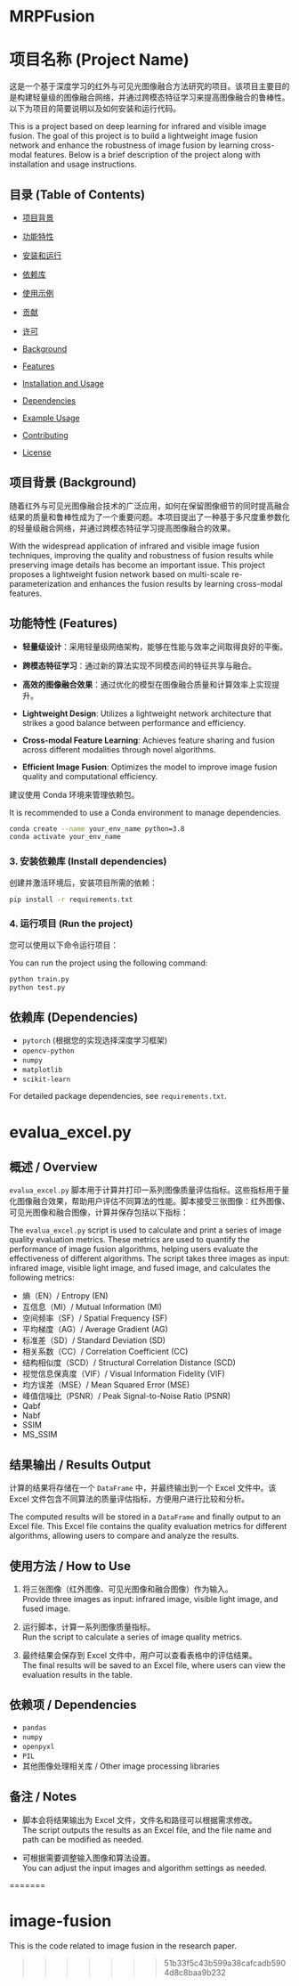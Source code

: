 # MRPFusion



# 项目名称 (Project Name)

这是一个基于深度学习的红外与可见光图像融合方法研究的项目。该项目主要目的是构建轻量级的图像融合网络，并通过跨模态特征学习来提高图像融合的鲁棒性。以下为项目的简要说明以及如何安装和运行代码。

This is a project based on deep learning for infrared and visible image fusion. The goal of this project is to build a lightweight image fusion network and enhance the robustness of image fusion by learning cross-modal features. Below is a brief description of the project along with installation and usage instructions.

## 目录 (Table of Contents)

- [项目背景](#项目背景)
- [功能特性](#功能特性)
- [安装和运行](#安装和运行)
- [依赖库](#依赖库)
- [使用示例](#使用示例)
- [贡献](#贡献)
- [许可](#许可)

- [Background](#background)
- [Features](#features)
- [Installation and Usage](#installation-and-usage)
- [Dependencies](#dependencies)
- [Example Usage](#example-usage)
- [Contributing](#contributing)
- [License](#license)

## 项目背景 (Background)

随着红外与可见光图像融合技术的广泛应用，如何在保留图像细节的同时提高融合结果的质量和鲁棒性成为了一个重要问题。本项目提出了一种基于多尺度重参数化的轻量级融合网络，并通过跨模态特征学习提高图像融合的效果。

With the widespread application of infrared and visible image fusion techniques, improving the quality and robustness of fusion results while preserving image details has become an important issue. This project proposes a lightweight fusion network based on multi-scale re-parameterization and enhances the fusion results by learning cross-modal features.

## 功能特性 (Features)

- **轻量级设计**：采用轻量级网络架构，能够在性能与效率之间取得良好的平衡。
- **跨模态特征学习**：通过新的算法实现不同模态间的特征共享与融合。
- **高效的图像融合效果**：通过优化的模型在图像融合质量和计算效率上实现提升。

- **Lightweight Design**: Utilizes a lightweight network architecture that strikes a good balance between performance and efficiency.
- **Cross-modal Feature Learning**: Achieves feature sharing and fusion across different modalities through novel algorithms.
- **Efficient Image Fusion**: Optimizes the model to improve image fusion quality and computational efficiency.


建议使用 Conda 环境来管理依赖包。

It is recommended to use a Conda environment to manage dependencies.

```bash
conda create --name your_env_name python=3.8
conda activate your_env_name
```

### 3. 安装依赖库 (Install dependencies)

创建并激活环境后，安装项目所需的依赖：

```bash
pip install -r requirements.txt
```

### 4. 运行项目 (Run the project)

您可以使用以下命令运行项目：

You can run the project using the following command:

```bash
python train.py
python test.py
```

## 依赖库 (Dependencies)

- `pytorch` (根据您的实现选择深度学习框架)
- `opencv-python`
- `numpy`
- `matplotlib`
- `scikit-learn`

For detailed package dependencies, see `requirements.txt`.

# evalua_excel.py

## 概述 / Overview

`evalua_excel.py` 脚本用于计算并打印一系列图像质量评估指标。这些指标用于量化图像融合效果，帮助用户评估不同算法的性能。脚本接受三张图像：红外图像、可见光图像和融合图像，计算并保存包括以下指标：

The `evalua_excel.py` script is used to calculate and print a series of image quality evaluation metrics. These metrics are used to quantify the performance of image fusion algorithms, helping users evaluate the effectiveness of different algorithms. The script takes three images as input: infrared image, visible light image, and fused image, and calculates the following metrics:

- 熵（EN）/ Entropy (EN)
- 互信息（MI）/ Mutual Information (MI)
- 空间频率（SF）/ Spatial Frequency (SF)
- 平均梯度（AG）/ Average Gradient (AG)
- 标准差（SD）/ Standard Deviation (SD)
- 相关系数（CC）/ Correlation Coefficient (CC)
- 结构相似度（SCD）/ Structural Correlation Distance (SCD)
- 视觉信息保真度（VIF）/ Visual Information Fidelity (VIF)
- 均方误差（MSE）/ Mean Squared Error (MSE)
- 峰值信噪比（PSNR）/ Peak Signal-to-Noise Ratio (PSNR)
- Qabf
- Nabf
- SSIM
- MS_SSIM

## 结果输出 / Results Output

计算的结果将存储在一个 `DataFrame` 中，并最终输出到一个 Excel 文件中。该 Excel 文件包含不同算法的质量评估指标，方便用户进行比较和分析。

The computed results will be stored in a `DataFrame` and finally output to an Excel file. This Excel file contains the quality evaluation metrics for different algorithms, allowing users to compare and analyze the results.

## 使用方法 / How to Use

1. 将三张图像（红外图像、可见光图像和融合图像）作为输入。  
   Provide three images as input: infrared image, visible light image, and fused image.
   
2. 运行脚本，计算一系列图像质量指标。  
   Run the script to calculate a series of image quality metrics.
   
3. 最终结果会保存到 Excel 文件中，用户可以查看表格中的评估结果。  
   The final results will be saved to an Excel file, where users can view the evaluation results in the table.

## 依赖项 / Dependencies

- `pandas`
- `numpy`
- `openpyxl`
- `PIL`
- 其他图像处理相关库 / Other image processing libraries

## 备注 / Notes

- 脚本会将结果输出为 Excel 文件，文件名和路径可以根据需求修改。  
   The script outputs the results as an Excel file, and the file name and path can be modified as needed.

- 可根据需要调整输入图像和算法设置。  
   You can adjust the input images and algorithm settings as needed.



=======
# image-fusion
This is the code related to image fusion in the research paper.
>>>>>>> 51b33f5c43b599a38cafcadb5904d8c8baa9b232
